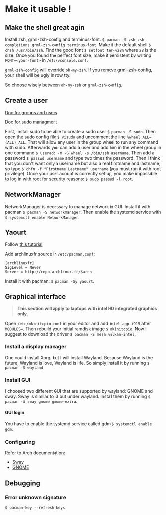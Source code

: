 # Make it usable !
## Make the shell great agin
Install zsh, grml-zsh-config and terminus-font. `$ pacman -S zsh zsh-completions grml-zsh-config terminus-font`. Make it the default shell `$ chsh /usr/bin/zsh`. Find the good font `$ setfont ter-v28n` where `28` is the size. Once you found the perfect font size, make it persistent by writing `FONT=<your-font>` in `/etc/vconsole.conf`.

`grml-zsh-config` will override `oh-my-zsh`. If you remove grml-zsh-config, your shell will be ugly in row tty.

So choose wisely between `oh-my-zsh` or `grml-zsh-config`.

## Create a user
[Doc for groups and users](https://wiki.archlinux.org/index.php/Users_and_groups)

[Doc for sudo managment](https://wiki.archlinux.org/index.php/Sudo)

First, install sudo to be able to create a sudo user `$ pacman -S sudo`. Then open the sudo config file `$ visudo` and uncomment the line `%wheel ALL=(ALL) ALL`. That will allow any user in the group wheel to run any command with sudo. Afterwards you can add a user and add him in the wheel group in one command `$ useradd -m -G wheel -s /bin/zsh username`. Then add a password `$ passwd username` and type two times the password. Then I think that you don't want only a username but also a real firstname and lastname, so type `$ chfn -f "Firstname Lastname" username` (you must run it with root privilege). Once your user acount is correctly set up, you make impossible to log in with root for [security](https://wiki.archlinux.org/index.php/Security) reasons: `$ sudo passwd -l root`.

## NetworkManager
NetworkManager is necessary to manage network in GUI. Install it with pacman `$ pacman -S networkmanager`. Then enable the systemd service with `$ systemctl enable NetworkManager`.

## Yaourt
Follow [this tutorial](https://www.ostechnix.com/install-yaourt-arch-linux/)

Add archlinuxfr source in `/etc/pacman.conf`:
```
[archlinuxfr]
SigLevel = Never
Server = http://repo.archlinux.fr/$arch
```
Install it with pacman: `$ pacman -Sy yaourt`.

## Graphical interface
> **This section will apply to laptops with intel HD integrated graphics only.**

Open `/etc/mkinitcpio.conf` in your editor and add `intel_agp i915` after `MODULES=`. Then rebuild your initial ramdisk image `$ mkinitcpio`. Now I suggest to download the driver `$ pacman -S mesa vulkan-intel`.

### Install a display manager
One could install Xorg, but I will install Wayland. Because Wayland is the future, Wayland is love, Wayland is life. So simply install it by running `$ pacman -S wayland`

### Install GUI
I choosed two different GUI that are supported by wayland: GNOME and sway. Sway is similar to i3 but under wayland. Install them by running `$ pacman -S sway gnome gnome-extra`.
#### GUI login
You have to enable the systemd service called gdm `$ systemctl enable gdm`.

### Configuring
Refer to Arch documentation:
* [Sway](https://wiki.archlinux.org/index.php/Sway)
* [GNOME](https://wiki.archlinux.org/index.php/GNOME)

## Debugging
### Error unknown signature
`$ pacman-key --refresh-keys`

